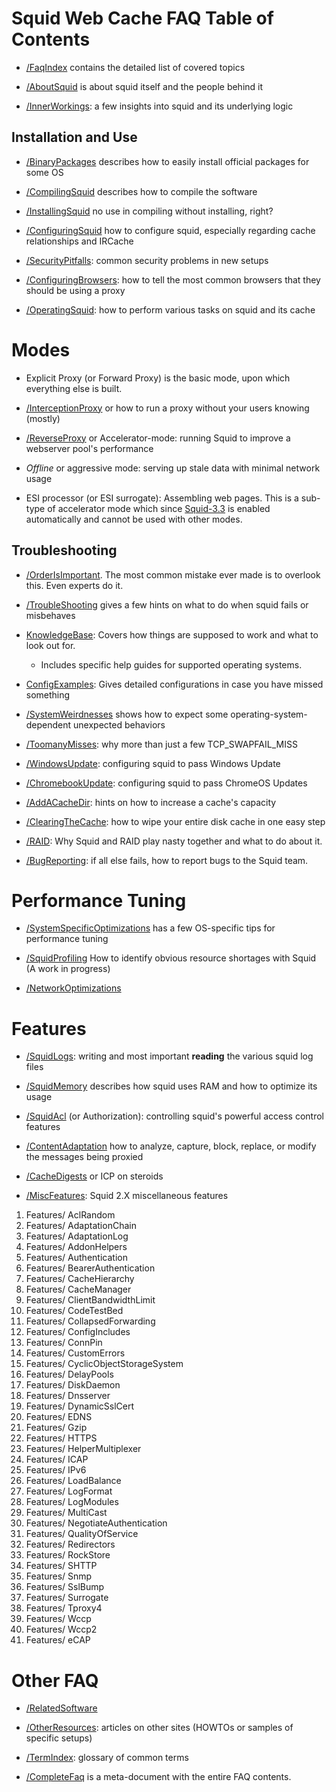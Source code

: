# Squid Web Cache FAQ Table of Contents

  - [/FaqIndex](/SquidFaq/FaqIndex#)
    contains the detailed list of covered topics

  - [/AboutSquid](/SquidFaq/AboutSquid#)
    is about squid itself and the people behind it

  - [/InnerWorkings](/SquidFaq/InnerWorkings#):
    a few insights into squid and its underlying logic

## Installation and Use

  - [/BinaryPackages](/SquidFaq/BinaryPackages#)
    describes how to easily install official packages for some OS

  - [/CompilingSquid](/SquidFaq/CompilingSquid#)
    describes how to compile the software

  - [/InstallingSquid](/SquidFaq/InstallingSquid#)
    no use in compiling without installing, right?

  - [/ConfiguringSquid](/SquidFaq/ConfiguringSquid#)
    how to configure squid, especially regarding cache relationships and
    IRCache

  - [/SecurityPitfalls](/SquidFaq/SecurityPitfalls#):
    common security problems in new setups

  - [/ConfiguringBrowsers](/SquidFaq/ConfiguringBrowsers#):
    how to tell the most common browsers that they should be using a
    proxy

  - [/OperatingSquid](/SquidFaq/OperatingSquid#):
    how to perform various tasks on squid and its cache

# Modes

  - Explicit Proxy (or Forward Proxy) is the basic mode, upon which
    everything else is built.

  - [/InterceptionProxy](/SquidFaq/InterceptionProxy#)
    or how to run a proxy without your users knowing (mostly)

  - [/ReverseProxy](/SquidFaq/ReverseProxy#)
    or Accelerator-mode: running Squid to improve a webserver pool's
    performance

  - *Offline* or aggressive mode: serving up stale data with minimal
    network usage

  - ESI processor (or ESI surrogate): Assembling web pages. This is a
    sub-type of accelerator mode which since
    [Squid-3.3](/Releases/Squid-3.3#)
    is enabled automatically and cannot be used with other modes.

## Troubleshooting

  - [/OrderIsImportant](/SquidFaq/OrderIsImportant#).
    The most common mistake ever made is to overlook this. Even experts
    do it.

  - [/TroubleShooting](/SquidFaq/TroubleShooting#)
    gives a few hints on what to do when squid fails or misbehaves

  - [KnowledgeBase](/KnowledgeBase#):
    Covers how things are supposed to work and what to look out for.
    
      - Includes specific help guides for supported operating systems.

  - [ConfigExamples](/ConfigExamples#):
    Gives detailed configurations in case you have missed something

  - [/SystemWeirdnesses](/SquidFaq/SystemWeirdnesses#)
    shows how to expect some operating-system-dependent unexpected
    behaviors

  - [/ToomanyMisses](/SquidFaq/ToomanyMisses#):
    why more than just a few TCP\_SWAPFAIL\_MISS

  - [/WindowsUpdate](/SquidFaq/WindowsUpdate#):
    configuring squid to pass Windows Update

  - [/ChromebookUpdate](/SquidFaq/ChromebookUpdate#):
    configuring squid to pass ChromeOS Updates

  - [/AddACacheDir](/SquidFaq/AddACacheDir#):
    hints on how to increase a cache's capacity

  - [/ClearingTheCache](/SquidFaq/ClearingTheCache#):
    how to wipe your entire disk cache in one easy step

  - [/RAID](/SquidFaq/RAID#):
    Why Squid and RAID play nasty together and what to do about it.

  - [/BugReporting](/SquidFaq/BugReporting#):
    if all else fails, how to report bugs to the Squid team.

# Performance Tuning

  - [/SystemSpecificOptimizations](/SquidFaq/SystemSpecificOptimizations#)
    has a few OS-specific tips for performance tuning

  - [/SquidProfiling](/SquidFaq/SquidProfiling#)
    How to identify obvious resource shortages with Squid (A work in
    progress)

  - [/NetworkOptimizations](/SquidFaq/NetworkOptimizations#)

# Features

  - [/SquidLogs](/SquidFaq/SquidLogs#):
    writing and most important **reading** the various squid log files

  - [/SquidMemory](/SquidFaq/SquidMemory#)
    describes how squid uses RAM and how to optimize its usage

  - [/SquidAcl](/SquidFaq/SquidAcl#)
    (or Authorization): controlling squid's powerful access control
    features

  - [/ContentAdaptation](/SquidFaq/ContentAdaptation#)
    how to analyze, capture, block, replace, or modify the messages
    being proxied

  - [/CacheDigests](/SquidFaq/CacheDigests#)
    or ICP on steroids

  - [/MiscFeatures](/SquidFaq/MiscFeatures#):
    Squid 2.X miscellaneous features

<!-- end list -->

1.  Features/
    AclRandom
2.  Features/
    AdaptationChain
3.  Features/
    AdaptationLog
4.  Features/
    AddonHelpers
5.  Features/
    Authentication
6.  Features/
    BearerAuthentication
7.  Features/
    CacheHierarchy
8.  Features/
    CacheManager
9.  Features/
    ClientBandwidthLimit
10. Features/
    CodeTestBed
11. Features/
    CollapsedForwarding
12. Features/
    ConfigIncludes
13. Features/
    ConnPin
14. Features/
    CustomErrors
15. Features/
    CyclicObjectStorageSystem
16. Features/
    DelayPools
17. Features/
    DiskDaemon
18. Features/
    Dnsserver
19. Features/
    DynamicSslCert
20. Features/
    EDNS
21. Features/
    Gzip
22. Features/
    HTTPS
23. Features/
    HelperMultiplexer
24. Features/
    ICAP
25. Features/
    IPv6
26. Features/
    LoadBalance
27. Features/
    LogFormat
28. Features/
    LogModules
29. Features/
    MultiCast
30. Features/
    NegotiateAuthentication
31. Features/
    QualityOfService
32. Features/
    Redirectors
33. Features/
    RockStore
34. Features/
    SHTTP
35. Features/
    Snmp
36. Features/
    SslBump
37. Features/
    Surrogate
38. Features/
    Tproxy4
39. Features/
    Wccp
40. Features/
    Wccp2
41. Features/
    eCAP

# Other FAQ

  - [/RelatedSoftware](/SquidFaq/RelatedSoftware#)

  - [/OtherResources](/SquidFaq/OtherResources#):
    articles on other sites (HOWTOs or samples of specific setups)

  - [/TermIndex](/SquidFaq/TermIndex#):
    glossary of common terms

  - [/CompleteFaq](/SquidFaq/CompleteFaq#)
    is a meta-document with the entire FAQ contents.
